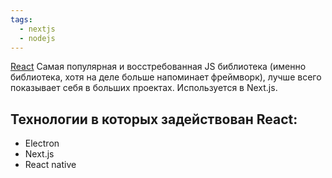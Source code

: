 ```yaml
---
tags:
  - nextjs
  - nodejs
---
```

[React](https://react.dev/) Самая популярная и восстребованная JS библиотека (именно библиотека, хотя на деле больше напоминает фреймворк), лучше всего показывает себя в больших проектах.
Используется в Next.js.
## Технологии в которых задействован React:
- Electron
- Next.js
- React native